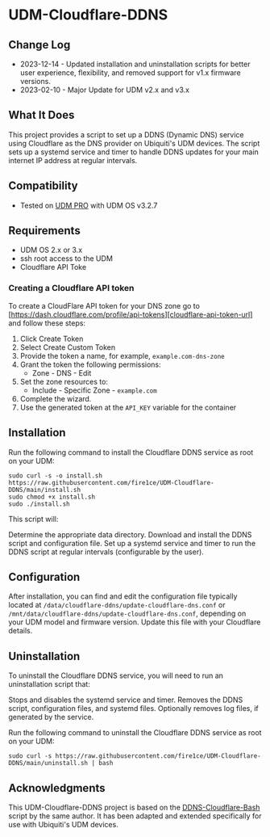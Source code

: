 # UDM-Cloudflare-DDNS

## Change Log

- 2023-12-14 - Updated installation and uninstallation scripts for better user experience, flexibility, and removed support for v1.x firmware versions.
- 2023-02-10 - Major Update for UDM v2.x and v3.x

## What It Does

This project provides a script to set up a DDNS (Dynamic DNS) service using Cloudflare as the DNS provider on Ubiquiti's UDM devices. The script sets up a systemd service and timer to handle DDNS updates for your main internet IP address at regular intervals.

## Compatibility

- Tested on [UDM PRO][amz-udm-pro-url] with UDM OS v3.2.7

## Requirements

- UDM OS 2.x or 3.x
- ssh root access to the UDM
- Cloudflare API Toke

### Creating a Cloudflare API token

To create a CloudFlare API token for your DNS zone go to [https://dash.cloudflare.com/profile/api-tokens][cloudflare-api-token-url] and follow these steps:

1. Click Create Token
2. Select Create Custom Token
3. Provide the token a name, for example, `example.com-dns-zone`
4. Grant the token the following permissions:
   - Zone - DNS - Edit
5. Set the zone resources to:
   - Include - Specific Zone - `example.com`
6. Complete the wizard.
7. Use the generated token at the `API_KEY` variable for the container

## Installation

Run the following command to install the Cloudflare DDNS service as root on your UDM:

```shell
sudo curl -s -o install.sh https://raw.githubusercontent.com/fire1ce/UDM-Cloudflare-DDNS/main/install.sh
sudo chmod +x install.sh
sudo ./install.sh
```

This script will:

Determine the appropriate data directory.
Download and install the DDNS script and configuration file.
Set up a systemd service and timer to run the DDNS script at regular intervals (configurable by the user).

## Configuration

After installation, you can find and edit the configuration file typically located at `/data/cloudflare-ddns/update-cloudflare-dns.conf` or `/mnt/data/cloudflare-ddns/update-cloudflare-dns.conf`, depending on your UDM model and firmware version. Update this file with your Cloudflare details.

## Uninstallation

To uninstall the Cloudflare DDNS service, you will need to run an uninstallation script that:

Stops and disables the systemd service and timer.
Removes the DDNS script, configuration files, and systemd files.
Optionally removes log files, if generated by the service.

Run the following command to uninstall the Cloudflare DDNS service as root on your UDM:

```shell
sudo curl -s https://raw.githubusercontent.com/fire1ce/UDM-Cloudflare-DDNS/main/uninstall.sh | bash
```

## Acknowledgments

This UDM-Cloudflare-DDNS project is based on the [DDNS-Cloudflare-Bash][DDNS-Cloudflare-Bash-git-url] script by the same author. It has been adapted and extended specifically for use with Ubiquiti's UDM devices.

<!-- --- -->

[amz-udm-pro-url]: https://amzn.to/3J4fezk 'Amazon Unifi UDM Pro'
[cloudflare-api-token-url]: https://dash.cloudflare.com/profile/api-tokens 'Cloudflare API Token'
[DDNS-Cloudflare-Bash-git-url]: https://github.com/fire1ce/DDNS-Cloudflare-Bash 'DDNS-Cloudflare-Bash'

<!-- --- -->
